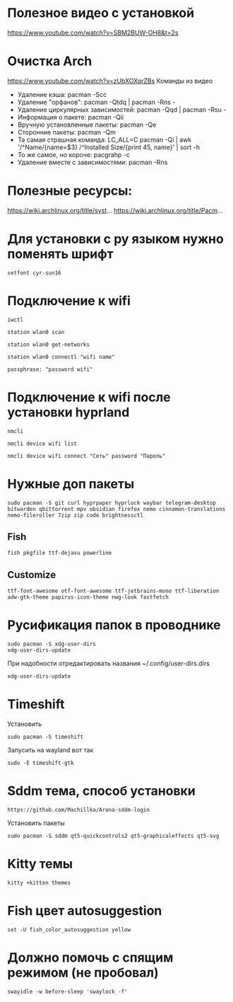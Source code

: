 

# Полезное видео с установкой
https://www.youtube.com/watch?v=SBM2BUW-OH8&t=2s

# Очистка Arch
https://www.youtube.com/watch?v=zUbXOXqrZBs
Команды из видео
- Удаление кэша: pacman -Scc
- Удаление "орфанов": pacman -Qtdq | pacman -Rns -
- Удаление циркулярных зависимостей: pacman -Qqd | pacman -Rsu -
- Информация о пакете: pacman -Qii
- Вручную установленные пакеты: pacman -Qe
- Сторонние пакеты: pacman -Qm
- Та самая страшная команда: LC_ALL=C pacman -Qi | awk '/^Name/{name=$3} /^Installed Size/{print $4$5, name}' | sort -h
- То же самое, но короче: pacgrahp -c
- Удаление вместе с зависимостями: pacman -Rns

# Полезные ресурсы:
https://wiki.archlinux.org/title/syst...
https://wiki.archlinux.org/title/Pacm...



# Для установки с ру языком нужно поменять шрифт

```
setfont cyr-sun16
```

# Подключение к wifi

```
iwctl
```

```
station wlan0 scan
```

```
station wlan0 get-networks
```

```
station wlan0 connectl "wifi name"
```

```
passphrase: "password wifi"
```

# Подключение к wifi после установки hyprland

```
nmcli
```

```
nmcli device wifi list
```

```
nmcli device wifi connect "Сеть" password "Пароль"
```


# Нужные доп пакеты

`
sudo pacman -S git curl hyprpaper hyprlock waybar telegram-desktop bitwarden qbittorrent mpv obsidian firefox nemo cinnamon-translations nemo-fileroller 7zip zip code brightnessctl
`


## Fish
```
fish pkgfile ttf-dejavu powerline
```

## Customize
```
ttf-font-awesome otf-font-awesome ttf-jetbrains-mono ttf-liberation adw-gtk-theme papirus-icon-theme nwg-look fastfetch
```

# Русификация папок в проводнике
```
sudo pacman -S xdg-user-dirs
xdg-user-dirs-update
```

При надобности отредактировать названия ~/.config/user-dirs.dirs

```
xdg-user-dirs-update
```

# Timeshift

Установить
```
sudo pacman -S timeshift
```


Запусить на wayland вот так
```
sudo -E timeshift-gtk 
```

# Sddm тема, способ установки

```
https://github.com/Machillka/Arona-sddm-login
```

Установить пакеты

```
sudo pacman -S sddm qt5-quickcontrols2 qt5-graphicaleffects qt5-svg
```

# Kitty темы

```
kitty +kitten themes
```

# Fish цвет autosuggestion

```
set -U fish_color_autosuggestion yellow
```

# Должно помочь с спящим режимом (не пробовал)
```
swayidle -w before-sleep 'swaylock -f'
```
